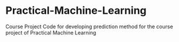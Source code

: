 Practical-Machine-Learning
==========================

Course Project
Code for developing prediction method for the course project of Practical Machine Learning

